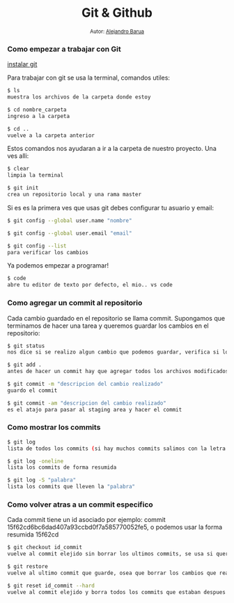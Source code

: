 <div align="center">
  <h1> Git & Github </h1>
 
  <sub>Autor:
  <a href="#" target="_blank">Alejandro Barua</a><br>
  </sub>
</div>

### Como empezar a trabajar con Git

[instalar git](https://git-scm.com/downloads)

Para trabajar con git se usa la terminal, comandos utiles:

```sh
$ ls
muestra los archivos de la carpeta donde estoy
```

```sh
$ cd nombre_carpeta
ingreso a la carpeta
```

```sh
$ cd ..
vuelve a la carpeta anterior
```
Estos comandos nos ayudaran a ir a la carpeta de nuestro proyecto. Una ves alli:

```sh
$ clear
limpia la terminal
```

```sh
$ git init
crea un repositorio local y una rama master
```

Si es es la primera ves que usas git debes configurar tu asuario y email:

```sh
$ git config --global user.name "nombre"
```

```sh
$ git config --global user.email "email"
```

```sh
$ git config --list
para verificar los cambios
```

Ya podemos empezar a programar!

```sh
$ code
abre tu editor de texto por defecto, el mio.. vs code
```
### Como agregar un commit al repositorio

Cada cambio guardado en el repositorio se llama commit.
Supongamos que terminamos de hacer una tarea y queremos guardar los cambios en el repositorio:

```sh
$ git status
nos dice si se realizo algun cambio que podemos guardar, verifica si los cambios se agregaron al staging area
```

```sh
$ git add .
antes de hacer un commit hay que agregar todos los archivos modificados al staging area
```

```sh
$ git commit -m "descripcion del cambio realizado"
guardo el commit
```

```sh
$ git commit -am "descripcion del cambio realizado"
es el atajo para pasar al staging area y hacer el commit
```

### Como mostrar los commits

```sh
$ git log
lista de todos los commits (si hay muchos commits salimos con la letra q)
```

```sh
$ git log -oneline
lista los commits de forma resumida
```

```sh
$ git log -S "palabra"
lista los commits que lleven la "palabra"
```

### Como volver atras a un commit especifico

Cada commit tiene un id asociado por ejemplo: commit 15f62cd6bc6dad407a93ccbd0f7a585770052fe5, o podemos usar la forma resumida 15f62cd

```sh
$ git checkout id_commit
vuelve al commit elejido sin borrar los ultimos commits, se usa si queremos ver como estaban nuestros archivos antes, de la misma forma podemos volver al ultimo commit
```

```sh
$ git restore
vuelve al ultimo commit que guarde, osea que borrar los cambios que realize despues del ultimo commit.
```

```sh
$ git reset id_commit --hard
vuelve al commit elejido y borra todos los commits que estaban despues de este
```

